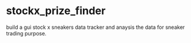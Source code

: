 # stockx_prize_finder
build a gui stock x sneakers data tracker and anaysis the data for sneaker trading purpose.
